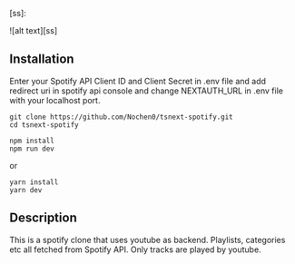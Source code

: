 [ss]: 

![alt text][ss]

## Installation

Enter your Spotify API Client ID and Client Secret in .env file and add redirect uri in spotify api console and change NEXTAUTH_URL in .env file with your
localhost port.

```
git clone https://github.com/Nochen0/tsnext-spotify.git
cd tsnext-spotify
```
```
npm install
npm run dev
```
or
```
yarn install
yarn dev
```

## Description

This is a spotify clone that uses youtube as backend. Playlists, categories etc all fetched from Spotify API. Only tracks are played by youtube.
